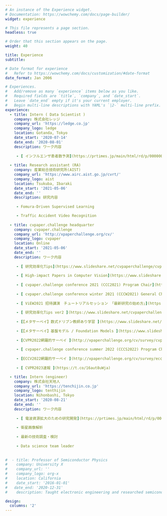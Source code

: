 ```yaml
---
# An instance of the Experience widget.
# Documentation: https://wowchemy.com/docs/page-builder/
widget: experience

# This file represents a page section.
headless: true

# Order that this section appears on the page.
weight: 40

title: Experience
subtitle:

# Date format for experience
#   Refer to https://wowchemy.com/docs/customization/#date-format
date_format: Jan 2006

# Experiences.
#   Add/remove as many `experience` items below as you like.
#   Required fields are `title`, `company`, and `date_start`.
#   Leave `date_end` empty if it's your current employer.
#   Begin multi-line descriptions with YAML's `|2-` multi-line prefix.
experience:
  - title: Intern ( Data Scientist )
    company: 株式会社レッジ
    company_url: 'https://ledge.co.jp'
    company_logo: ledge
    location: Gotanda, Tokyo
    date_start: '2020-07-14'
    date_end: '2020-08-01'
    description: ワーク内容
    
     - [ インフルエンザ患者数予測](https://prtimes.jp/main/html/rd/p/000000021.000030320.html)
    
  - title: Research assistant (RA)
    company: 産業総合技術研究所(AIST)
    company_url: 'https://www.airc.aist.go.jp/cvrt/'
    company_logo: aist
    location: Tsukuba, Ibaraki
    date_start: '2021-05-06'
    date_end: ''
    description: 研究内容
   
     - Fomura-Driven Supervised Learning

     - Traffic Accident Video Recognition
                   
  - title: cvpaper.challenge headquarter
    company: cvpaper.challenge
    company_url: 'http://xpaperchallenge.org/cv/'
    company_logo: cvpaper
    location: Online
    date_start: '2021-05-06'
    date_end: ''
    description: ワーク内容
    
     - [ 研究効率化Tips](https://www.slideshare.net/cvpaperchallenge/cvpaperchallenge-tips-241914101)
     
     - [ High-impact Papers in Computer Vision](https://www.slideshare.net/cvpaperchallenge/highimpact-papers-in-computer-vision)
     
     - [ cvpaper.challenge conference 2021 (CCC2021) Program Chair](https://ai-scholar.tech/events/cvpaper.challenge)
     
     - [ cvpaper.challenge conference winter 2021 (CCCW2021) General Chair](https://research-p.com/event/322)
     
     - [ ViEW2021 招待講演　チュートリアルセッション 「最新研究の始め方」](https://view.tc-iaip.org/view/2021/speaker/ts1)
          
     - [ 研究効率化Tips ver2 ](https://www.slideshare.net/cvpaperchallenge/tips-ver2-250474910)
     
     - [【メタサーベイ】数式ドリブン教師あり学習 ](https://www.slideshare.net/cvpaperchallenge/ss-251948753)
     
     - [【メタサーベイ】基盤モデル / Foundation Models ](https://www.slideshare.net/cvpaperchallenge/foundation-models)
     
     - [CVPR2022網羅的サーベイ ](http://xpaperchallenge.org/cv/survey/cvpr2022_summaries/) 
     
     - [ cvpaper.challenge conference summer 2022 (CCCS2022) Program Chair](https://research-p.com/event/545)
     
     - [ECCV2022網羅的サーベイ ](http://xpaperchallenge.org/cv/survey/eccv2022_summaries/) 
     
     - [ CVPR2023速報 ](https://t.co/16aut8uWja)

  - title: Intern (engineer)
    company: 株式会社天地人
    company_url: 'https://tenchijin.co.jp'
    company_logo: tenthijin
    location: Nihonbashi, Tokyo
    date_start: '2020-08-21'
    date_end: ''
    description: ワーク内容
    
     - [ 電波資源拡大のための研究開発](https://prtimes.jp/main/html/rd/p/000000007.000045963.html)
     
     - 衛星画像解析
     
     - 最新の技術調査・検討
     
     - Data science team leader
     
    
#  - title: Professor of Semiconductor Physics
#    company: University X
#    company_url: ''
#    company_logo: org-x
#    location: California
#    date_start: '2016-01-01'
#   date_end: '2020-12-31'
#    description: Taught electronic engineering and researched semiconductor physics.

design:
  columns: '2'
---
```


